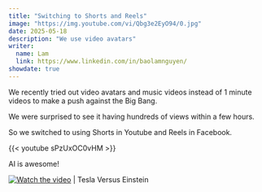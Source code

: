 ```yaml
---
title: "Switching to Shorts and Reels"
image: "https://img.youtube.com/vi/Qbg3e2EyO94/0.jpg"
date: 2025-05-18
description: "We use video avatars"
writer:
  name: Lam
  link: https://www.linkedin.com/in/baolamnguyen/
showdate: true  
---
```



We recently tried out video avatars and music videos instead of 1 minute videos to make a push against the Big Bang. 

We were surprised to see it having hundreds of views within a few hours. 

So we switched to using Shorts in Youtube and Reels in Facebook. 

{{< youtube sPzUxOC0vHM >}}


AI is awesome!

[![Watch the video](https://img.youtube.com/vi/Qbg3e2EyO94/0.jpg)](https://youtu.be/Qbg3e2EyO94) | Tesla Versus Einstein

<!-- ![AI](https://img.youtube.com/vi/Qbg3e2EyO94/0.jpg) -->
